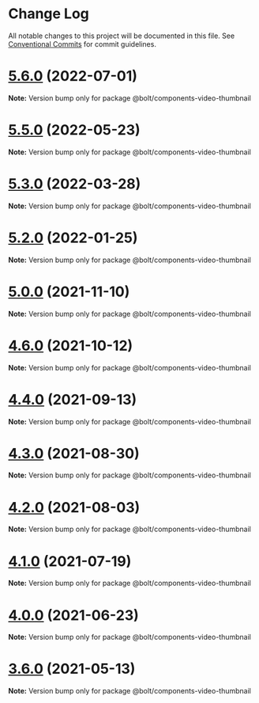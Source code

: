 # Change Log

All notable changes to this project will be documented in this file.
See [Conventional Commits](https://conventionalcommits.org) for commit guidelines.

# [5.6.0](https://github.com/boltdesignsystem/bolt/tree/master/packages/components/bolt-video-thumbnail/compare/v5.5.0...v5.6.0) (2022-07-01)

**Note:** Version bump only for package @bolt/components-video-thumbnail





# [5.5.0](https://github.com/boltdesignsystem/bolt/tree/master/packages/components/bolt-video-thumbnail/compare/v5.4.0...v5.5.0) (2022-05-23)

**Note:** Version bump only for package @bolt/components-video-thumbnail





# [5.3.0](https://github.com/boltdesignsystem/bolt/tree/master/packages/components/bolt-video-thumbnail/compare/v5.2.4...v5.3.0) (2022-03-28)

**Note:** Version bump only for package @bolt/components-video-thumbnail





# [5.2.0](https://github.com/boltdesignsystem/bolt/tree/master/packages/components/bolt-video-thumbnail/compare/v5.1.1...v5.2.0) (2022-01-25)

**Note:** Version bump only for package @bolt/components-video-thumbnail





# [5.0.0](https://github.com/boltdesignsystem/bolt/tree/master/packages/components/bolt-video-thumbnail/compare/v4.7.0...v5.0.0) (2021-11-10)

**Note:** Version bump only for package @bolt/components-video-thumbnail





# [4.6.0](https://github.com/boltdesignsystem/bolt/tree/master/packages/components/bolt-video-thumbnail/compare/v4.5.1...v4.6.0) (2021-10-12)

**Note:** Version bump only for package @bolt/components-video-thumbnail





# [4.4.0](https://github.com/boltdesignsystem/bolt/tree/master/packages/components/bolt-video-thumbnail/compare/v4.3.0...v4.4.0) (2021-09-13)

**Note:** Version bump only for package @bolt/components-video-thumbnail





# [4.3.0](https://github.com/boltdesignsystem/bolt/tree/master/packages/components/bolt-video-thumbnail/compare/v4.2.3...v4.3.0) (2021-08-30)

**Note:** Version bump only for package @bolt/components-video-thumbnail





# [4.2.0](https://github.com/boltdesignsystem/bolt/tree/master/packages/components/bolt-video-thumbnail/compare/v4.1.1...v4.2.0) (2021-08-03)

**Note:** Version bump only for package @bolt/components-video-thumbnail





# [4.1.0](https://github.com/boltdesignsystem/bolt/tree/master/packages/components/bolt-video-thumbnail/compare/v4.0.2...v4.1.0) (2021-07-19)

**Note:** Version bump only for package @bolt/components-video-thumbnail





# [4.0.0](https://github.com/boltdesignsystem/bolt/tree/master/packages/components/bolt-video-thumbnail/compare/v4.0.0-beta-4...v4.0.0) (2021-06-23)

**Note:** Version bump only for package @bolt/components-video-thumbnail





# [3.6.0](https://github.com/boltdesignsystem/bolt/tree/master/packages/components/bolt-video-thumbnail/compare/v3.5.4...v3.6.0) (2021-05-13)

**Note:** Version bump only for package @bolt/components-video-thumbnail
